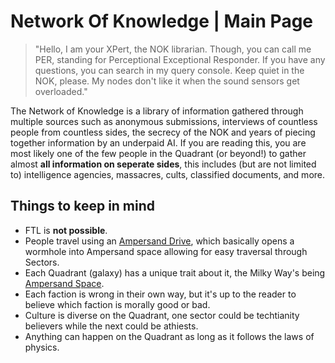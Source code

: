 # Network Of Knowledge | Main Page

> "Hello, I am your XPert, the NOK librarian. Though, you can call me PER, standing for Perceptional Exceptional Responder. If you have any questions, you can search in my query console. Keep quiet in the NOK, please. My nodes don't like it when the sound sensors get overloaded."

The Network of Knowledge is a library of information gathered through multiple sources such as anonymous submissions, interviews of countless people from countless sides, the secrecy of the NOK and years of piecing together information by an underpaid AI. If you are reading this, you are most likely one of the few people in the Quadrant (or beyond!) to gather almost **all information on seperate sides**, this includes (but are not limited to) intelligence agencies, massacres, cults, classified documents, and more.

## Things to keep in mind

- FTL is **not possible**.
- People travel using an [Ampersand Drive](technology/ampersand_drives), which basically opens a wormhole into Ampersand space allowing for easy traversal through Sectors.
- Each Quadrant (galaxy) has a unique trait about it, the Milky Way's being [Ampersand Space](technology/ampersand_space).
- Each faction is wrong in their own way, but it's up to the reader to believe which faction is morally good or bad.
- Culture is diverse on the Quadrant, one sector could be techtianity believers while the next could be athiests.
- Anything can happen on the Quadrant as long as it follows the laws of physics.
